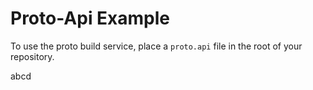  # Proto-Api Example 

To use the proto build service, place a `proto.api` file in the root of your repository.

abcd
